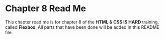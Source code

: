 # Chapter 8 Read Me

This chapter read me is for chapter 8 of the **HTML & CSS IS HARD** training, called **Flexbox**. All parts that have been done will be added in this README file.